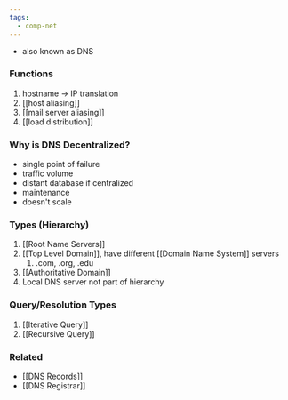 ```yaml
---
tags:
  - comp-net
---
```

- also known as DNS
### Functions
1. hostname $\rightarrow$ IP translation
2. [[host aliasing]]
3. [[mail server aliasing]]
4. [[load distribution]]

### Why is DNS Decentralized?
- single point of failure
- traffic volume
- distant database if centralized
- maintenance
- doesn't scale
### Types (Hierarchy)
1. [[Root Name Servers]]
2. [[Top Level Domain]],  have different [[Domain Name System]] servers
	1. .com, .org, .edu
3. [[Authoritative Domain]]
4. Local DNS server not part of hierarchy

### Query/Resolution Types
1. [[Iterative Query]]
2. [[Recursive Query]]

### Related
- [[DNS Records]]
- [[DNS Registrar]]